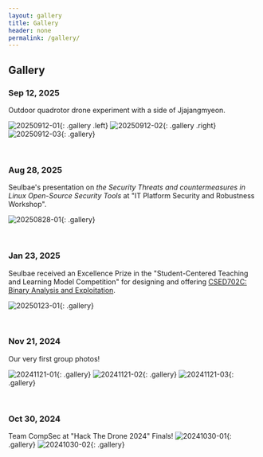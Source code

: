 ```yaml
---
layout: gallery
title: Gallery
header: none
permalink: /gallery/
---
```


## **Gallery**


### Sep 12, 2025

Outdoor quadrotor drone experiment with a side of Jjajangmyeon.

![20250912-01](/assets/gallery/20250912-01.jpg){: .gallery .left}
![20250912-02](/assets/gallery/20250912-02.jpg){: .gallery .right}
![20250912-03](/assets/gallery/20250912-03.jpg){: .gallery}

<br/>

### Aug 28, 2025

Seulbae's presentation on _the Security Threats and countermeasures in Linux
Open-Source Security Tools_ at "IT Platform Security and Robustness Workshop".

![20250828-01](/assets/gallery/20250828-01.jpg){: .gallery}

<br/>

### Jan 23, 2025

Seulbae received an Excellence Prize in the "Student-Centered
Teaching and Learning Model Competition" for designing and offering [CSED702C:
Binary Analysis and Exploitation](/teaching/csed702c/2024fa).

![20250123-01](/assets/gallery/20250123-01.jpg){: .gallery}

<br/>

### Nov 21, 2024

Our very first group photos!

![20241121-01](/assets/gallery/20241121-01.jpg){: .gallery}
![20241121-02](/assets/gallery/20241121-02.jpg){: .gallery}
![20241121-03](/assets/gallery/20241121-03.jpg){: .gallery}

<br/>

### Oct 30, 2024

Team CompSec at "Hack The Drone 2024" Finals!
![20241030-01](/assets/gallery/20241030-01.jpg){: .gallery}
![20241030-02](/assets/gallery/20241030-02.jpg){: .gallery}

